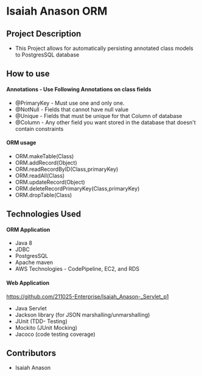 # Isaiah Anason ORM
## Project Description
- This Project allows for automatically persisting annotated class models to PostgresSQL database

## How to use
#### Annotations - Use Following Annotations on class fields
- @PrimaryKey - Must use one and only one.
- @NotNull - Fields that cannot have null value
- @Unique - Fields that must be unique for that Column of database
- @Column - Any other field you want stored in the database that doesn't
  contain constraints
#### ORM usage
- ORM.makeTable(Class)
- ORM.addRecord(Object)
- ORM.readRecordByID(Class,primaryKey)
- ORM.readAll(Class)
- ORM.updateRecord(Object)
- ORM.deleteRecordPrimaryKey(Class,primaryKey)
- ORM.dropTable(Class)

## Technologies Used
#### ORM Application
- Java 8
- JDBC
- PostgresSQL
- Apache maven
- AWS Technologies - CodePipeline, EC2, and RDS
#### Web Application 
https://github.com/211025-Enterprise/Isaiah_Anason-_Servlet_p1
- Java Servlet
- Jackson library (for JSON marshalling/unmarshalling)
- JUnit (TDD- Testing)
- Mockito (JUnit Mocking)
- Jacoco (code testing coverage)
## Contributors
- Isaiah Anason
